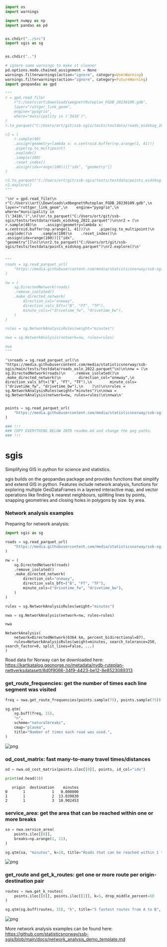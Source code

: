 ```python

import os
import warnings

import numpy as np
import pandas as pd


os.chdir("../src")
import sgis as sg


os.chdir("..")

# ignore some warnings to make it cleaner
pd.options.mode.chained_assignment = None
warnings.filterwarnings(action="ignore", category=UserWarning)
warnings.filterwarnings(action="ignore", category=FutureWarning)
import geopandas as gpd

"""
r = gpd.read_file(
    r"C:/Users\ort\Downloads\vegnettRuteplan_FGDB_20230109.gdb",
    layer="ruttger_link_geom",
    engine="pyogrio",
    where="municipality in ('3416')",
)
r.to_parquet("C:/Users/ort/git/ssb-sgis/tests/testdata/roads_eidskog_2022.parquet")

r2 = (
    r.sample(40)
    .assign(geometry=lambda x: x.centroid.buffer(np.arange(1, 41)))
    .pipe(sg.to_multipoint)
    .explode()
    .sample(100)
    .reset_index()
    .assign(idx=range(100))[["idx", "geometry"]]
)

r2.to_parquet("C:/Users/ort/git/ssb-sgis/tests/testdata/points_eidskog.parquet")
r2.explore()
"""
```




    '\nr = gpd.read_file(\n    r"C:/Users\\ort\\Downloads\x0begnettRuteplan_FGDB_20230109.gdb",\n    layer="ruttger_link_geom",\n    engine="pyogrio",\n    where="municipality in (\'3416\')",\n)\nr.to_parquet("C:/Users/ort/git/ssb-sgis/tests/testdata/roads_eidskog_2022.parquet")\n\nr2 = (\n    r.sample(40)\n    .assign(geometry=lambda x: x.centroid.buffer(np.arange(1, 41)))\n    .pipe(sg.to_multipoint)\n    .explode()\n    .sample(100)\n    .reset_index()\n    .assign(idx=range(100))[["idx", "geometry"]]\n)\n\nr2.to_parquet("C:/Users/ort/git/ssb-sgis/tests/testdata/points_eidskog.parquet")\nr2.explore()\n'




```python

"""
roads = sg.read_parquet_url(
    "https://media.githubusercontent.com/media/statisticsnorway/ssb-sgis/main/tests/testdata/roads_oslo_2022.parquet"
)

nw = (
    sg.DirectedNetwork(roads)
    .remove_isolated()
    .make_directed_network(
        direction_col="oneway",
        direction_vals_bft=("B", "FT", "TF"),
        minute_cols=("drivetime_fw", "drivetime_bw"),
    )
)

rules = sg.NetworkAnalysisRules(weight="minutes")

nwa = sg.NetworkAnalysis(network=nw, rules=rules)

nwa
"""
```




    '\nroads = sg.read_parquet_url(\n    "https://media.githubusercontent.com/media/statisticsnorway/ssb-sgis/main/tests/testdata/roads_oslo_2022.parquet"\n)\n\nnw = (\n    sg.DirectedNetwork(roads)\n    .remove_isolated()\n    .make_directed_network(\n        direction_col="oneway",\n        direction_vals_bft=("B", "FT", "TF"),\n        minute_cols=("drivetime_fw", "drivetime_bw"),\n    )\n)\n\nrules = sg.NetworkAnalysisRules(weight="minutes")\n\nnwa = sg.NetworkAnalysis(network=nw, rules=rules)\n\nnwa\n'




```python

points = sg.read_parquet_url(
    "https://media.githubusercontent.com/media/statisticsnorway/ssb-sgis/main/tests/testdata/points_oslo.parquet"
)

### !!!
### COPY EVERYTHING BELOW INTO readme.md and change the png paths.
### !!!
```

# sgis
Simplifying GIS in python for science and statistics.

sgis builds on the geopandas package and provides functions that simplify and extend GIS in python. Features include network
analysis, functions for exploring multiple GeoDataFrames in a layered interactive map, and vector operations like finding k
nearest neighbours, splitting lines by points, snapping geometries and closing holes in polygons by size.
by area.

### Network analysis examples
Preparing for network analysis:



```python
import sgis as sg

roads = sg.read_parquet_url(
    "https://media.githubusercontent.com/media/statisticsnorway/ssb-sgis/main/tests/testdata/roads_oslo_2022.parquet"
)

nw = (
    sg.DirectedNetwork(roads)
    .remove_isolated()
    .make_directed_network(
        direction_col="oneway",
        direction_vals_bft=("B", "FT", "TF"),
        minute_cols=("drivetime_fw", "drivetime_bw"),
    )
)

rules = sg.NetworkAnalysisRules(weight="minutes")

nwa = sg.NetworkAnalysis(network=nw, rules=rules)

nwa
```




    NetworkAnalysis(
        network=DirectedNetwork(6364 km, percent_bidirectional=87),
        rules=NetworkAnalysisRules(weight=minutes, search_tolerance=250, search_factor=0, split_lines=False, ...)
    )



Road data for Norway can be downloaded here: https://kartkatalog.geonorge.no/metadata/nvdb-ruteplan-nettverksdatasett/8d0f9066-34f9-4423-be12-8e8523089313

### get_route_frequencies: get the number of times each line segment was visited


```python
freq = nwa.get_route_frequencies(points.sample(75), points.sample(75))

sg.qtm(
    sg.buff(freq, 15),
    "n",
    scheme="naturalbreaks",
    cmap="plasma",
    title="Number of times each road was used.",
)
```


    
![png](network_analysis_examples_files/network_analysis_examples_6_0.png)
    


### od_cost_matrix: fast many-to-many travel times/distances


```python
od = nwa.od_cost_matrix(points.iloc[[0]], points, id_col="idx")

print(od.head(3))
```

       origin  destination    minutes
    0       1            1   0.000000
    1       1            2  13.039830
    2       1            3  10.902453
    

### service_area: get the area that can be reached within one or more breaks


```python
sa = nwa.service_area(
    points.iloc[[0]],
    breaks=np.arange(1, 11),
)

sg.qtm(sa, "minutes", k=10, title="Roads that can be reached within 1 to 10 minutes")
```


    
![png](network_analysis_examples_files/network_analysis_examples_10_0.png)
    


### get_route and get_k_routes: get one or more route per origin-destination pair


```python
routes = nwa.get_k_routes(
    points.iloc[[0]], points.iloc[[1]], k=5, drop_middle_percent=50
)

sg.qtm(sg.buff(routes, 15), "k", title="5 fastest routes from A to B", legend=False)
```


    
![png](network_analysis_examples_files/network_analysis_examples_12_0.png)
    


More network analysis examples can be found here: https://github.com/statisticsnorway/ssb-sgis/blob/main/docs/network_analysis_demo_template.md
